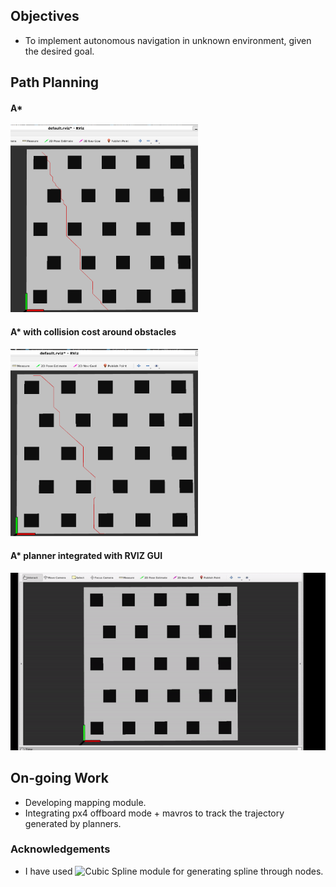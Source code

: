 
## Objectives
* To implement autonomous navigation in unknown environment, given the desired goal.

## Path Planning
#### A* 
<img src="results/astar.png" height="300" width="300">

#### A* with collision cost around obstacles 
<img src="results/astarwithcollisioncost.png" height="300" width="300">

#### A* planner integrated with RVIZ GUI
![](https://github.com/Ayush1285/quadrotor_navigation/blob/main/results/astar_rviz.gif)


## On-going Work
* Developing mapping module.
* Integrating px4 offboard mode + mavros to track the trajectory generated by planners.


### Acknowledgements
* I have used ![Cubic Spline](https://github.com/AtsushiSakai/PythonRobotics/tree/master/PathPlanning/CubicSpline) module for generating spline through nodes.

